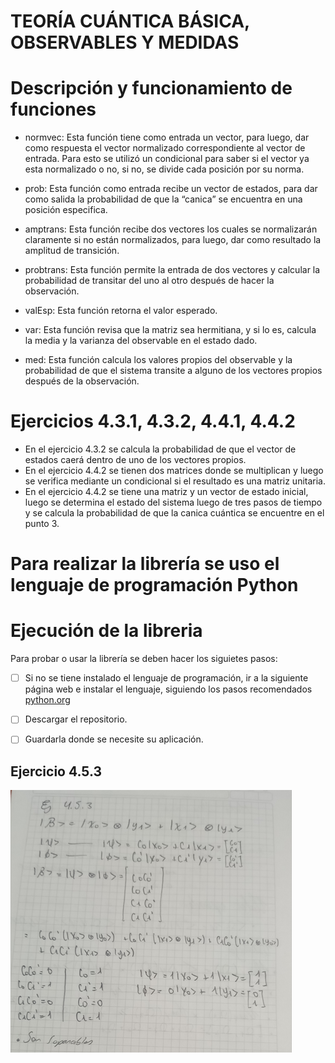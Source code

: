 # TEORÍA CUÁNTICA BÁSICA, OBSERVABLES Y MEDIDAS
# Descripción y funcionamiento de funciones
 
* normvec: Esta función tiene como entrada un vector, para luego, dar como respuesta el vector normalizado correspondiente al vector de entrada.
  Para esto se utilizó un condicional para saber si el vector ya esta normalizado o no, si no, se divide cada posición por su norma. 

* prob:  Esta función como entrada recibe un vector de estados, para dar como salida la probabilidad de que la “canica” se encuentra en una posición especifica.
* amptrans: Esta función recibe dos vectores los cuales se normalizarán claramente si no están normalizados, para luego, dar como resultado la amplitud de transición.
* probtrans:  Esta función permite la entrada de dos vectores y calcular la probabilidad de transitar del uno al otro después de hacer la observación.
* valEsp: Esta función retorna el valor esperado.
* var:  Esta función revisa que la matriz sea hermitiana, y si lo es, calcula la media y la varianza del observable en el estado dado.
* med: Esta función  calcula los valores propios del observable y la probabilidad de que el sistema transite a alguno de los vectores propios después de la observación.

# Ejercicios 4.3.1, 4.3.2, 4.4.1, 4.4.2

* En el ejercicio 4.3.2 se calcula la probabilidad de que el vector de estados caerá dentro de uno de los vectores propios.
* En el ejercicio 4.4.2 se tienen dos matrices donde se multiplican y luego se verifica mediante un condicional si el resultado es una matriz unitaria.
* En el ejercicio 4.4.2 se tiene una matriz y un vector de estado inicial, luego se determina el estado del sistema luego de tres pasos de tiempo y se calcula la probabilidad de que la canica cuántica se encuentre en el punto 3.

# Para realizar la librería se uso el lenguaje de programación Python 

# Ejecución de la libreria 
 
 Para probar o usar la librería se deben hacer los siguietes pasos:

* [ ] Si no se tiene instalado el lenguaje de programación, ir a la siguiente  página web e instalar el lenguaje, siguiendo los pasos recomendados 
  [python.org](https://www.python.org/)

* [ ] Descargar el repositorio.

* [ ] Guardarla donde se necesite su aplicación.


## Ejercicio 4.5.3

![Ejercicio 4.5.3](ejercicio4-5-3.png)

